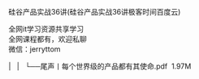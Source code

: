 硅谷产品实战36讲(硅谷产品实战36讲极客时间百度云)

全网it学习资源共享学习<br>全网课程都有，欢迎私聊<br>微信：jerryttom<br>

| &nbsp;&nbsp;| &nbsp;&nbsp;└──尾声丨每个世界级的产品都有其使命.pdf &nbsp;1.97M